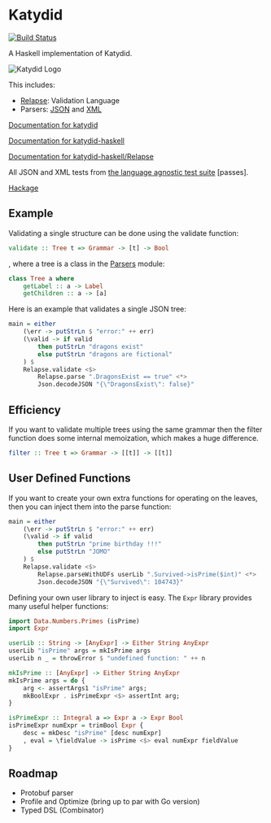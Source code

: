 # Katydid

[![Build Status](https://travis-ci.org/katydid/katydid-haskell.svg?branch=master)](https://travis-ci.org/katydid/katydid-haskell)

A Haskell implementation of Katydid.

![Katydid Logo](https://cdn.rawgit.com/katydid/katydid.github.io/master/logo.png)

This includes:

  - [Relapse](https://katydid.github.io/katydid-haskell/Relapse.html): Validation Language 
  - Parsers: [JSON](https://katydid.github.io/katydid-haskell/Json.html) and [XML](https://katydid.github.io/katydid-haskell/Xml.html)

[Documentation for katydid](http://katydid.github.io/)

[Documentation for katydid-haskell](https://katydid.github.io/katydid-haskell/)

[Documentation for katydid-haskell/Relapse](https://katydid.github.io/katydid-haskell/Relapse.html)

All JSON and XML tests from [the language agnostic test suite](https://github.com/katydid/testsuite) [passes].

[Hackage](https://hackage.haskell.org/package/katydid)

## Example

Validating a single structure can be done using the validate function:
```haskell
validate :: Tree t => Grammar -> [t] -> Bool
```

, where a tree is a class in the [Parsers](https://katydid.github.io/katydid-haskell/Parsers.html) module:
```haskell
class Tree a where
    getLabel :: a -> Label
    getChildren :: a -> [a]
```

Here is an example that validates a single JSON tree:
```haskell
main = either 
    (\err -> putStrLn $ "error:" ++ err) 
    (\valid -> if valid 
        then putStrLn "dragons exist" 
        else putStrLn "dragons are fictional"
    ) $
    Relapse.validate <$> 
        Relapse.parse ".DragonsExist == true" <*> 
        Json.decodeJSON "{\"DragonsExist\": false}"
```

## Efficiency

If you want to validate multiple trees using the same grammar then the filter function does some internal memoization, which makes a huge difference.

```haskell
filter :: Tree t => Grammar -> [[t]] -> [[t]]
```

## User Defined Functions

If you want to create your own extra functions for operating on the leaves,
then you can inject them into the parse function:

```haskell
main = either
    (\err -> putStrLn $ "error:" ++ err)
    (\valid -> if valid
        then putStrLn "prime birthday !!!"
        else putStrLn "JOMO"
    ) $
    Relapse.validate <$>
        Relapse.parseWithUDFs userLib ".Survived->isPrime($int)" <*>
        Json.decodeJSON "{\"Survived\": 104743}"
```

Defining your own user library to inject is easy.
The `Expr` library provides many useful helper functions:

```haskell
import Data.Numbers.Primes (isPrime)
import Expr

userLib :: String -> [AnyExpr] -> Either String AnyExpr
userLib "isPrime" args = mkIsPrime args
userLib n _ = throwError $ "undefined function: " ++ n

mkIsPrime :: [AnyExpr] -> Either String AnyExpr
mkIsPrime args = do {
    arg <- assertArgs1 "isPrime" args;
    mkBoolExpr . isPrimeExpr <$> assertInt arg;
}

isPrimeExpr :: Integral a => Expr a -> Expr Bool
isPrimeExpr numExpr = trimBool Expr {
    desc = mkDesc "isPrime" [desc numExpr]
    , eval = \fieldValue -> isPrime <$> eval numExpr fieldValue
}
```

## Roadmap

  - Protobuf parser
  - Profile and Optimize (bring up to par with Go version)
  - Typed DSL (Combinator)